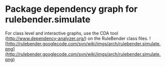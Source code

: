 # Package dependency graph for rulebender.simulate #
For class level and interactive graphs, use the CDA tool (http://www.dependency-analyzer.org/) on the RuleBender class files.
![http://rulebender.googlecode.com/svn/wiki/imgs/arch/rulebender.simulate.png](http://rulebender.googlecode.com/svn/wiki/imgs/arch/rulebender.simulate.png)